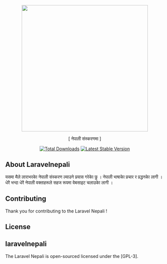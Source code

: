 <p align="center"><img src="https://preview.dragon-code.pro/laravel-lang/localize-your-app.svg?brand=laravel&mode=dark" width="400"></p>
<P align="center"> [ नेपाली संस्करणमा ]</p>
<p align="center">
<a href="https://packagist.org/packages/laravel/framework"><img src="https://poser.pugx.org/laravel/framework/d/total.svg" alt="Total Downloads"></a>
<a href="https://packagist.org/packages/laravel/framework"><img src="https://poser.pugx.org/laravel/framework/v/stable.svg" alt="Latest Stable Version"></a>

</p>

## About Laravelnepali
यसमा मैले लाराभरकाे नेपाली संस्करण ल्याउने प्रयास गरेकाे छु । नेपाली भाषाकाे प्रचार र प्रद्धनकाे लागी । धेरै भन्दा धेरै नेपाली वक्ताहरूले सहज रूपमा वेबसाइट चलाउकाे लागी । 

## Contributing
Thank you for contributing to the Laravel Nepali ! 

## License
## laravelnepali
The Laravel Nepali is open-sourced licensed under the [GPL-3].
